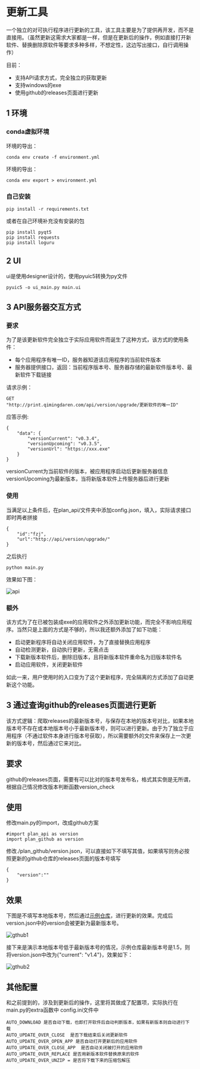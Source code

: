 # 更新工具

一个独立的对可执行程序进行更新的工具，该工具主要是为了提供再开发，而不是直接用。（虽然更新这需求大家都是一样，但是在更新后的操作，例如直接打开新软件、替换删除原软件等要求多种多样，不想定性，这边写出接口，自行调用操作）

目前：

* 支持API请求方式，完全独立的获取更新
* 支持windows的exe
* 使用github的releases页面进行更新

## 1 环境

### conda虚拟环境
环境的导出：
```
conda env create -f environment.yml
```
环境的导出：
```
conda env export > environment.yml
```

### 自己安装
```
pip install -r requirements.txt
```
或者在自己环境补充没有安装的包
```
pip install pyqt5
pip install requests
pip install loguru
```


## 2 UI
ui是使用designer设计的，使用pyuic5转换为py文件
```
pyuic5 -o ui_main.py main.ui
```

## 3 API服务器交互方式

### 要求

为了是该更新软件完全独立于实际应用软件而诞生了这种方式，该方式的使用条件：

* 每个应用程序有唯一ID，服务器知道该应用程序的当前软件版本
* 服务器提供接口，返回：当前程序版本号、服务器存储的最新软件版本号、最新软件下载链接

请求示例：
```
GET
"http://print.qimingdaren.com/api/version/upgrade/更新软件的唯一ID" 
```
应答示例:
```
{
    "data": {
        "versionCurrent": "v0.3.4",
        "versionUpcoming": "v0.3.5",
        "versionUrl": "https://xxx.exe"
    }
}
```

versionCurrent为当前软件的版本，被应用程序启动后更新服务器信息
versionUpcoming为最新版本，当将新版本软件上传服务器后进行更新


### 使用

当满足以上条件后，在plan_api/文件夹中添加config.json，填入，实际请求接口即时两者拼接
```
{
    "id":"fzj",
    "url":"http://api/version/upgrade/"
}
```
之后执行
```
python main.py
```
效果如下图：

![api](./pic/gif1.gif)


### 额外
该方式为了在已被包装成exe的应用软件之外添加更新功能，而完全不影响应用程序。当然只是上面的方式是不够的，所以我还额外添加了如下功能：

* 启动更新程序将自动关闭应用软件，为了直接替换应用程序
* 自动检测更新，自动执行更新，无需点击
* 下载新版本软件后，删除旧版本，且将新版本软件重命名为旧版本软件名
* 启动应用软件，关闭更新软件

如此一来，用户使用时的入口变为了这个更新程序，完全隔离的方式添加了自动更新这个功能。




## 3 通过查询github的releases页面进行更新

该方式逻辑：爬取releases的最新版本号，与保存在本地的版本号对比，如果本地版本号不存在或本地版本号小于最新版本号，则可以进行更新。由于为了独立于应用程序（不通过软件本身进行版本号获取），所以需要额外的文件来保存上一次更新的版本号，然后通过它来对比。

## 要求

github的releases页面，需要有可以比对的版本号发布名，格式其实倒是无所谓，根据自己情况修改版本判断函数version_check

## 使用

修改main.py的import，改成github方案
```
#import plan_api as version
import plan_github as version
```

修改./plan_github/version.json，可以直接如下不填写其值，如果填写则务必按照更新的github仓库的releases页面的版本号填写
```
{
    "version":""
}
```

## 效果

下图是不填写本地版本号，然后通过[示例仓库](https://github.com/lissettecarlr/autogui/releases)，进行更新的效果。完成后version.json中的version会被更新为最新版本号。

![gthub1](./pic/gif2.gif)

接下来是演示本地版本号低于最新版本号的情况，示例仓库最新版本号是1.5，则将version.json中改为{"current": "v1.4"}，效果如下：

![gthub2](./pic/gif3.gif)

## 其他配置

和之前提到的，涉及到更新后的操作，这里将其做成了配置项，实际执行在main.py的extra函数中
config.ini文件中
```
AUTO_DOWNLOAD 是否自动下载，也即打开软件后自动判断版本，如果有新版本则自动进行下载
AUTO_UPDATE_OVER_CLOSE  是否下载结束后关闭更新软件
AUTO_UPDATE_OVER_OPEN_APP 是否自动打开更新后的应用软件
AUTO_UPDATE_OVER_CLOSE_APP  是否自动关闭被打开的应用软件
AUTO_UPDATE_OVER_REPLACE 是否用新版本软件替换原来的软件
AUTO_UPDATE_OVER_UNZIP = 是否将下载下来的压缩包解压
```
